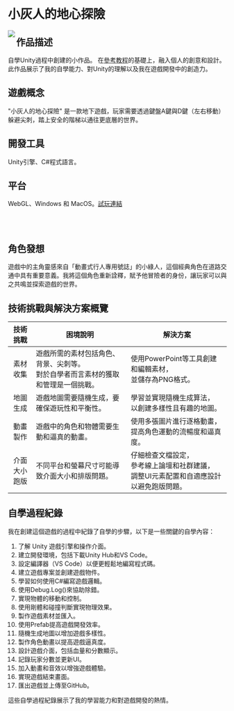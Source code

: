 # 小灰人的地心探險

<p align="center">
  <img src="https://github.com/VickyLWC/MyFirstGame/assets/72549674/1ddf45bd-3ef8-440e-83fc-1273159b61b8" align="left">
</p>

## 作品描述 
自學Unity過程中創建的小作品。
在[參考教程](https://reurl.cc/l7eYjv)的基礎上，融入個人的創意和設計。
此作品展示了我的自學能力、對Unity的理解以及我在遊戲開發中的創造力。

## 遊戲概念
"小灰人的地心探險" 是一款地下遊戲，玩家需要透過鍵盤A鍵與D鍵（左右移動）躲避尖刺，踏上安全的階梯以通往更底層的世界。

## 開發工具
Unity引擎、C#程式語言。

## 平台
WebGL、Windows 和 MacOS。[試玩連結](https://vickylwc.github.io/MyFirstGame/)

</br>
</br>

## 角色發想
遊戲中的主角靈感來自「動畫式行人專用號誌」的小綠人，這個經典角色在道路交通中具有重要意義。我將這個角色重新詮釋，賦予他冒險者的身份，讓玩家可以與之共鳴並探索遊戲的世界。

## 技術挑戰與解決方案概覽
|   技術挑戰  |	困境說明 |	解決方案 |
|   :-----------:  | ------------------------- | ------------------------|
|  素材收集	| 遊戲所需的素材包括角色、背景、尖刺等。</br>對於自學者而言素材的獲取和管理是一個挑戰。| 使用PowerPoint等工具創建和編輯素材，</br>並儲存為PNG格式。|
|  地圖生成	| 遊戲地圖需要隨機生成，要確保遊玩性和平衡性。	| 學習並實現隨機生成算法，</br>以創建多樣性且有趣的地圖。|
|  動畫製作	| 遊戲中的角色和物體需要生動和逼真的動畫。	| 使用多張圖片進行逐格動畫，</br>提高角色運動的流暢度和逼真度。|
|  介面大小</br>跑版	| 不同平台和螢幕尺寸可能導致介面大小和排版問題。	| 仔細檢查文檔設定，</br>參考線上論壇和社群建議，</br>調整UI元素配置和自適應設計以避免跑版問題。|

## 自學過程紀錄
我在創建這個遊戲的過程中紀錄了自學的步驟，以下是一些關鍵的自學內容：

1. 了解 Unity 遊戲引擎和操作介面。
2. 建立開發環境，包括下載Unity Hub和VS Code。
3. 設定編譯器（VS Code）以便更輕鬆地編寫程式碼。
4. 建立遊戲專案並創建遊戲物件。
5. 學習如何使用C#編寫遊戲邏輯。
6. 使用Debug.Log()來協助除錯。
7. 實現物體的移動和控制。
8. 使用剛體和碰撞判斷實現物理效果。
9. 製作遊戲素材並匯入。
10. 使用Prefab提高遊戲開發效率。
11. 隨機生成地圖以增加遊戲多樣性。
12. 製作角色動畫以提高遊戲逼真度。
13. 設計遊戲介面，包括血量和分數顯示。
14. 記錄玩家分數並更新UI。
15. 加入動畫和音效以增強遊戲體驗。
16. 實現遊戲結束畫面。
17. 匯出遊戲並上傳至GitHub。

這些自學過程紀錄展示了我的學習能力和對遊戲開發的熱情。







